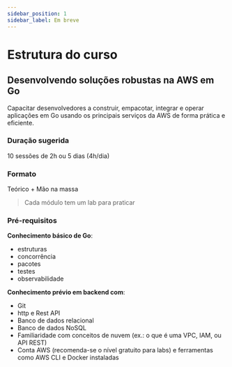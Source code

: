 ```yaml
---
sidebar_position: 1
sidebar_label: Em breve
---
```


# Estrutura do curso

## Desenvolvendo soluções robustas na AWS em Go

Capacitar desenvolvedores a construir, empacotar, integrar e operar aplicações em Go usando os principais serviços da AWS de forma prática e eficiente.

<div className="row">
<div className="col" style={{ marginLeft: '1rem' }}>

### Duração sugerida

10 sessões de 2h ou 5 dias (4h/dia)

### Formato

Teórico + Mão na massa

> Cada módulo tem um lab para praticar

### Pré-requisitos

**Conhecimento básico de Go**:

- estruturas
- concorrência
- pacotes
- testes
- observabilidade

**Conhecimento prévio em backend com**:

- Git
- http e Rest API
- Banco de dados relacional
- Banco de dados NoSQL
- Familiaridade com conceitos de nuvem (ex.: o que é uma VPC, IAM, ou API REST)
- Conta AWS (recomenda-se o nível gratuito para labs) e ferramentas como AWS CLI e Docker instaladas

</div>
<div className="col col--6 text--center">
<img 
    src={require('@site/static/img/gophers/gopher-conclusion.png').default} 
    style={{ transform:'scale(0.7)', marginTop:'-4rem' }}
    alt="" />
</div>
</div>
